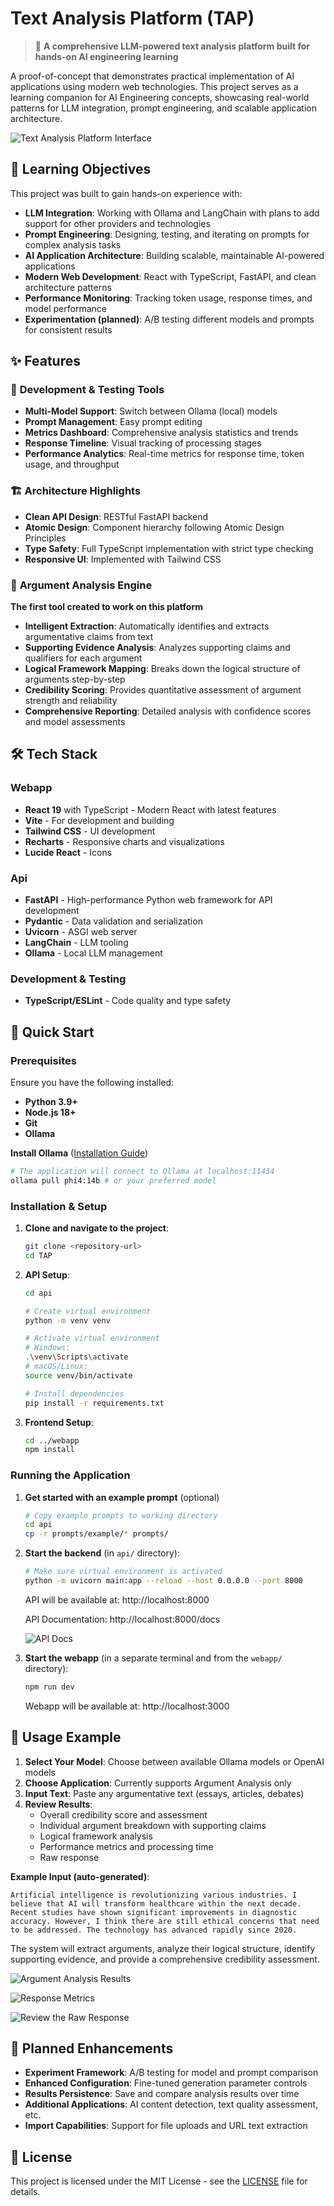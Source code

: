 # Text Analysis Platform (TAP)

> 🚀 **A comprehensive LLM-powered text analysis platform built for hands-on AI engineering learning**

A proof-of-concept that demonstrates practical implementation of AI applications using modern web technologies. This project serves as a learning companion for AI Engineering concepts, showcasing real-world patterns for LLM integration, prompt engineering, and scalable application architecture.

![Text Analysis Platform Interface](/assets/screenshots/tap.png)

## 🎯 Learning Objectives

This project was built to gain hands-on experience with:
- **LLM Integration**: Working with Ollama and LangChain with plans to add support for other providers and technologies
- **Prompt Engineering**: Designing, testing, and iterating on prompts for complex analysis tasks
- **AI Application Architecture**: Building scalable, maintainable AI-powered applications
- **Modern Web Development**: React with TypeScript, FastAPI, and clean architecture patterns
- **Performance Monitoring**: Tracking token usage, response times, and model performance
- **Experimentation (planned)**: A/B testing different models and prompts for consistent results

## ✨ Features

### 🔧 **Development & Testing Tools**
- **Multi-Model Support**: Switch between Ollama (local) models
- **Prompt Management**: Easy prompt editing
- **Metrics Dashboard**: Comprehensive analysis statistics and trends
- **Response Timeline**: Visual tracking of processing stages
- **Performance Analytics**: Real-time metrics for response time, token usage, and throughput

### 🏗️ **Architecture Highlights**
- **Clean API Design**: RESTful FastAPI backend
- **Atomic Design**: Component hierarchy following Atomic Design Principles
- **Type Safety**: Full TypeScript implementation with strict type checking
- **Responsive UI**: Implemented with Tailwind CSS

### 🧠 **Argument Analysis Engine**
**The first tool created to work on this platform**
- **Intelligent Extraction**: Automatically identifies and extracts argumentative claims from text
- **Supporting Evidence Analysis**: Analyzes supporting claims and qualifiers for each argument
- **Logical Framework Mapping**: Breaks down the logical structure of arguments step-by-step
- **Credibility Scoring**: Provides quantitative assessment of argument strength and reliability
- **Comprehensive Reporting**: Detailed analysis with confidence scores and model assessments

## 🛠️ Tech Stack

### Webapp
- **React 19** with TypeScript - Modern React with latest features
- **Vite** - For development and building
- **Tailwind CSS** - UI development  
- **Recharts** - Responsive charts and visualizations
- **Lucide React** - Icons

### Api  
- **FastAPI** - High-performance Python web framework for API development
- **Pydantic** - Data validation and serialization
- **Uvicorn** - ASGI web server
- **LangChain** - LLM tooling
- **Ollama** - Local LLM management

### Development & Testing
- **TypeScript/ESLint** - Code quality and type safety

## 🚀 Quick Start

### Prerequisites

Ensure you have the following installed:
- **Python 3.9+**
- **Node.js 18+** 
- **Git** 
- **Ollama**

**Install Ollama** ([Installation Guide](https://ollama.ai))
   ```bash
   # The application will connect to Ollama at localhost:11434
   ollama pull phi4:14b # or your preferred model
   ```

### Installation & Setup

1. **Clone and navigate to the project**:
   ```bash
   git clone <repository-url>
   cd TAP
   ```

2. **API Setup**:
   ```bash
   cd api
   
   # Create virtual environment
   python -m venv venv
   
   # Activate virtual environment
   # Windows:
   .\venv\Scripts\activate
   # macOS/Linux:
   source venv/bin/activate
   
   # Install dependencies
   pip install -r requirements.txt
   ```

3. **Frontend Setup**:
   ```bash
   cd ../webapp
   npm install
   ```

### Running the Application
1. **Get started with an example prompt** (optional)
   ```bash
   # Copy example prompts to working directory
   cd api
   cp -r prompts/example/* prompts/
   ```

2. **Start the backend** (in `api/` directory):
   ```bash
   # Make sure virtual environment is activated
   python -m uvicorn main:app --reload --host 0.0.0.0 --port 8000 
   ```
   API will be available at: http://localhost:8000
   
   API Documentation: http://localhost:8000/docs

   ![API Docs](/assets/screenshots/api_docs.png)

3. **Start the webapp** (in a separate terminal and from the `webapp/` directory):
   ```bash
   npm run dev
   ```
   Webapp will be available at: http://localhost:3000

## 📖 Usage Example

1. **Select Your Model**: Choose between available Ollama models or OpenAI models
2. **Choose Application**: Currently supports Argument Analysis only
3. **Input Text**: Paste any argumentative text (essays, articles, debates)
4. **Review Results**: 
   - Overall credibility score and assessment
   - Individual argument breakdown with supporting claims
   - Logical framework analysis
   - Performance metrics and processing time
   - Raw response

**Example Input (auto-generated)**:
```
Artificial intelligence is revolutionizing various industries. I believe that AI will transform healthcare within the next decade. Recent studies have shown significant improvements in diagnostic accuracy. However, I think there are still ethical concerns that need to be addressed. The technology has advanced rapidly since 2020.
```

The system will extract arguments, analyze their logical structure, identify supporting evidence, and provide a comprehensive credibility assessment.

![Argument Analysis Results](/assets/screenshots/results.png)

![Response Metrics](/assets/screenshots/stats.png)

![Review the Raw Response](/assets/screenshots/response.png)

## 🔮 Planned Enhancements

- **Experiment Framework**: A/B testing for model and prompt comparison
- **Enhanced Configuration**: Fine-tuned generation parameter controls
- **Results Persistence**: Save and compare analysis results over time
- **Additional Applications**: AI content detection, text quality assessment, etc.
- **Import Capabilities**: Support for file uploads and URL text extraction

## 📄 License

This project is licensed under the MIT License - see the [LICENSE](LICENSE) file for details.



